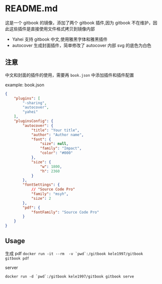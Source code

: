 # README.md

这是一个 gitbook 的镜像，添加了两个 gitbook 插件,因为 gitbook 不在维护，因此这些插件是直接使用文件格式拷贝到镜像内部

- Yahei 支持 gitbook 中文,使用雅黑字体和雅黑插件
- autocover 生成封面插件，简单修改了 autocover 内部 svg 的底色为白色


## 注意
中文和封面的插件的使用，需要再 `book.json` 中添加插件和插件配置


example:
book.json 

```json
{
    "plugins": [
        "-sharing",
        "autocover",
		"yahei"
    ],
    "pluginsConfig": {
        "autocover": {
            "title": "Your title",
            "author": "Author name",
            "font": {
                "size": null,
                "family": "Impact",
                "color": "#000"
            },
            "size": {
                "w": 1800,
                "h": 2360
            }
        },
		"fontSettings": {
			// "Source Code Pro"
			"family": "msyh",
			"size": 2
		},
		"pdf": {
			"fontFamily": "Source Code Pro"
		}
    }
}
```


## Usage

生成 pdf 
```docker run -it --rm  -v `pwd`:/gitbook kele1997/gitbook gitbook pdf```

server

```docker run -d `pwd`:/gitbook kele1997/gitbook gitbook serve```

